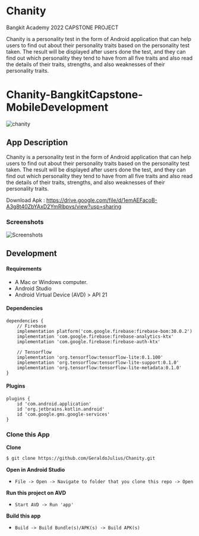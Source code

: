# Chanity

Bangkit Academy 2022 CAPSTONE PROJECT

Chanity is a personality test in the form of Android application that can help users to find out about their personality traits based on the personality test taken. The result will be displayed after users done the test, and they can find out which personality they tend to have from all five traits and also read the details of their traits, strengths, and also weaknesses of their personality traits.

# Chanity-BangkitCapstone-MobileDevelopment
![chanity](https://user-images.githubusercontent.com/105622910/173272809-3faed106-6946-4ad5-98d2-68d4a3ae0ac0.png)


## App Description
Chanity is a personality test in the form of Android application that can help users to find out about their personality traits based on the personality test taken. The result will be displayed after users done the test, and they can find out which personality they tend to have from all five traits and also read the details of their traits, strengths, and also weaknesses of their personality traits.

Download Apk : https://drive.google.com/file/d/1emAEFacoB-A3g8t40ZbYAxD2YmRlbpvs/view?usp=sharing

### Screenshots
![Screenshots](https://user-images.githubusercontent.com/105622910/173273269-d2f50bfe-b326-4ec6-9c63-c772d6e63769.jpg)

## Development

#### Requirements
* A Mac or Windows computer.
* Android Studio
* Android Virtual Device (AVD) > API 21

#### Dependencies
```Gradle
dependencies {
    // Firebase
    implementation platform('com.google.firebase:firebase-bom:30.0.2')
    implementation 'com.google.firebase:firebase-analytics-ktx'
    implementation 'com.google.firebase:firebase-auth-ktx'

    // Tensorflow
    implementation 'org.tensorflow:tensorflow-lite:0.1.100'
    implementation 'org.tensorflow:tensorflow-lite-support:0.1.0'
    implementation 'org.tensorflow:tensorflow-lite-metadata:0.1.0'
}
```

#### Plugins
```Gradle
plugins {
    id 'com.android.application'
    id 'org.jetbrains.kotlin.android'
    id 'com.google.gms.google-services'
}
```
### Clone this App

**Clone**
```bash
$ git clone https://github.com/GeraldoJulius/Chanity.git
```

**Open in Android Studio**
* `File -> Open -> Navigate to folder that you clone this repo -> Open`

**Run this project on AVD**
* `Start AVD -> Run 'app'`

**Build this app**
* `Build -> Build Bundle(s)/APK(s) -> Build APK(s)`
